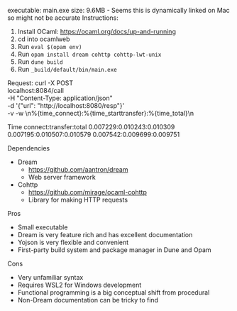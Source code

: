 executable: main.exe
size: 9.6MB - Seems this is dynamically linked on Mac so might not be accurate
Instructions:
1. Install OCaml: https://ocaml.org/docs/up-and-running
2. cd into ocamlweb
3. Run `eval $(opam env)`
4. Run `opam install dream cohttp cohttp-lwt-unix`
5. Run `dune build`
6. Run `_build/default/bin/main.exe`

Request:
curl -X POST \
localhost:8084/call \
-H "Content-Type: application/json" \
-d '{"url": "http://localhost:8080/resp"}' \
-v -w \\n%{time_connect}:%{time_starttransfer}:%{time_total}\\n

Time
connect:transfer:total
0.007229:0.010243:0.010309
0.007195:0.010507:0.010579
0.007542:0.009699:0.009751

Dependencies
- Dream
    - https://github.com/aantron/dream
    - Web server framework
- Cohttp
    - https://github.com/mirage/ocaml-cohttp
    - Library for making HTTP requests

Pros
- Small executable
- Dream is very feature rich and has excellent documentation
- Yojson is very flexible and convenient
- First-party build system and package manager in Dune and Opam

Cons
- Very unfamiliar syntax
- Requires WSL2 for Windows development
- Functional programming is a big conceptual shift from procedural
- Non-Dream documentation can be tricky to find